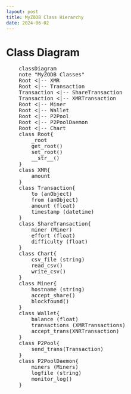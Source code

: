```yaml
---
layout: post
title: MyZODB Class Hierarchy
date: 2024-06-02
---
```


# Class Diagram
<pre class="mermaid">
    classDiagram
    note "MyZODB Classes"
    Root <|-- XMR
    Root <|-- Transaction
    Transaction <|-- ShareTransaction
    Transaction <|-- XMRTransaction
    Root <|-- Miner
    Root <|-- Wallet
    Root <|-- P2Pool
    Root <|-- P2PoolDaemon
    Root <|-- Chart
    class Root{
        _root
        get_root()
        set_root()
        __str__()
    }
    class XMR{
        amount
    }
    class Transaction{
        to (anObject) 
        from (anObject)
        amount (float)
        timestamp (datetime)
    }
    class ShareTransaction{
        miner (Miner)
        effort (float)
        difficulty (float)
    }
    class Chart{
        csv_file (string)
        read_csv()
        write_csv()
    }
    class Miner{
        hostname (string)
        accept_share()
        blockfound()
    }
    class Wallet{
        balance (float)
        transactions (XMRTransactions)
        accept_trans(XNRTransaction)
    }
    class P2Pool{
        send_trans(Transaction)
    }
    class P2PoolDaemon{
        miners (Miners)
        logfile (string)
        monitor_log()
    }
</pre>
  
<script type="module">
  import mermaid from 'https://cdn.jsdelivr.net/npm/mermaid@10/dist/mermaid.esm.min.mjs';
  mermaid.initialize({ startOnLoad: true, theme: 'dark'});
</script> 

